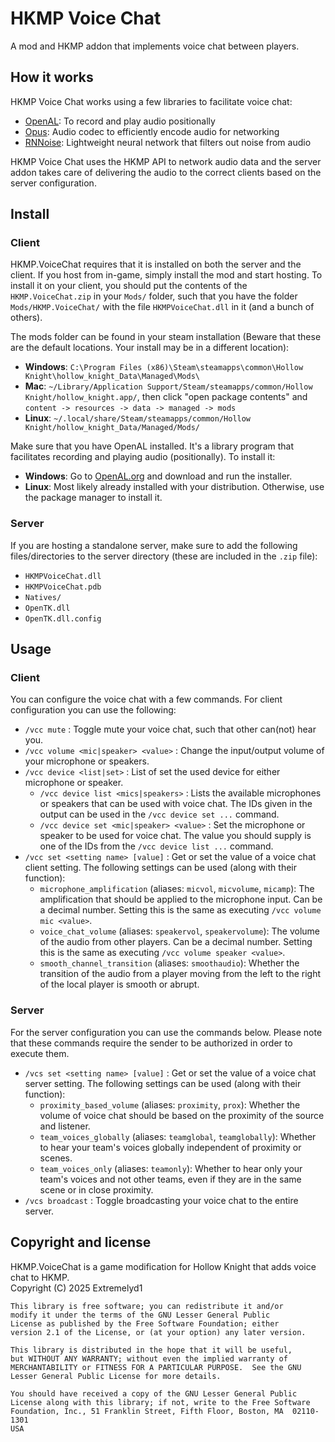 # HKMP Voice Chat
A mod and HKMP addon that implements voice chat between players.

## How it works
HKMP Voice Chat works using a few libraries to facilitate voice chat:
- [OpenAL](https://www.openal.org/): To record and play audio positionally
- [Opus](https://opus-codec.org/): Audio codec to efficiently encode audio for networking
- [RNNoise](https://jmvalin.ca/demo/rnnoise/): Lightweight neural network that filters out noise from audio

HKMP Voice Chat uses the HKMP API to network audio data and the server addon takes care of delivering the audio to the
correct clients based on the server configuration.

## Install
### Client
HKMP.VoiceChat requires that it is installed on both the server and the client.
If you host from in-game, simply install the mod and start hosting.
To install it on your client, you should put the contents of the `HKMP.VoiceChat.zip` in your `Mods/` folder,
such that you have the folder `Mods/HKMP.VoiceChat/` with the file `HKMPVoiceChat.dll` in it (and a bunch of others).

The mods folder can be found in your steam installation (Beware that these are the default locations.
Your install may be in a different location):
- **Windows**: `C:\Program Files (x86)\Steam\steamapps\common\Hollow Knight\hollow_knight_Data\Managed\Mods\`
- **Mac**: `~/Library/Application Support/Steam/steamapps/common/Hollow Knight/hollow_knight.app/`,
then click "open package contents" and `content -> resources -> data -> managed -> mods`
- **Linux**: `~/.local/share/Steam/steamapps/common/Hollow Knight/hollow_knight_Data/Managed/Mods/`

Make sure that you have OpenAL installed.
It's a library program that facilitates recording and playing audio (positionally).
To install it:
- **Windows**: Go to [OpenAL.org](https://www.openal.org/downloads/) and download and run the installer.
- **Linux**: Most likely already installed with your distribution. Otherwise, use the package manager to install it.

### Server
If you are hosting a standalone server, make sure to add the following files/directories to the server directory
(these are included in the `.zip` file):
- `HKMPVoiceChat.dll`
- `HKMPVoiceChat.pdb`
- `Natives/`
- `OpenTK.dll`
- `OpenTK.dll.config`

## Usage
### Client
You can configure the voice chat with a few commands. For client configuration you can use the following:
- `/vcc mute` : Toggle mute your voice chat, such that other can(not) hear you.
- `/vcc volume <mic|speaker> <value>` : Change the input/output volume of your microphone or speakers.
- `/vcc device <list|set>` : List of set the used device for either microphone or speaker.
    - `/vcc device list <mics|speakers>` : Lists the available microphones or speakers that can be used with voice chat. The IDs given in the output can be used in the `/vcc device set ...` command.
    - `/vcc device set <mic|speaker> <value>` : Set the microphone or speaker to be used for voice chat. The value you should supply is one of the IDs from the `/vcc device list ...` command.
- `/vcc set <setting name> [value]` : Get or set the value of a voice chat client setting. The following settings can be used (along with their function):
    - `microphone_amplification` (aliases: `micvol`, `micvolume`, `micamp`): The amplification that should be applied to the microphone input.
      Can be a decimal number.
      Setting this is the same as executing `/vcc volume mic <value>`.
    - `voice_chat_volume` (aliases: `speakervol`, `speakervolume`): The volume of the audio from other players.
      Can be a decimal number.
      Setting this is the same as executing `/vcc volume speaker <value>`.
    - `smooth_channel_transition` (aliases: `smoothaudio`): Whether the transition of the audio from a player moving from the left to the right of the local player is smooth or abrupt.

### Server
For the server configuration you can use the commands below. Please note that these commands require the sender to be authorized in order to execute them.
- `/vcs set <setting name> [value]` : Get or set the value of a voice chat server setting. The following settings can be used (along with their function):
    - `proximity_based_volume` (aliases: `proximity`, `prox`): Whether the volume of voice chat should be based on the proximity of the source and listener.
    - `team_voices_globally` (aliases: `teamglobal`, `teamglobally`): Whether to hear your team's voices globally independent of proximity or scenes.
    - `team_voices_only` (aliases: `teamonly`): Whether to hear only your team's voices and not other teams, even if they are in the same scene or in close proximity.
- `/vcs broadcast` : Toggle broadcasting your voice chat to the entire server.

## Copyright and license
HKMP.VoiceChat is a game modification for Hollow Knight that adds voice chat to HKMP.  
Copyright (C) 2025  Extremelyd1

    This library is free software; you can redistribute it and/or
    modify it under the terms of the GNU Lesser General Public
    License as published by the Free Software Foundation; either
    version 2.1 of the License, or (at your option) any later version.

    This library is distributed in the hope that it will be useful,
    but WITHOUT ANY WARRANTY; without even the implied warranty of
    MERCHANTABILITY or FITNESS FOR A PARTICULAR PURPOSE.  See the GNU
    Lesser General Public License for more details.

    You should have received a copy of the GNU Lesser General Public
    License along with this library; if not, write to the Free Software
    Foundation, Inc., 51 Franklin Street, Fifth Floor, Boston, MA  02110-1301
    USA